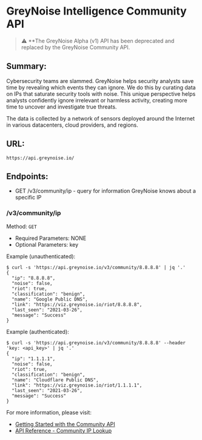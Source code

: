 # GreyNoise Intelligence Community API

> :warning: **The GreyNoise Alpha (v1) API has been deprecated and replaced by the GreyNoise Community API.

## Summary:

Cybersecurity teams are slammed. GreyNoise helps security analysts save time by revealing which events they can 
ignore. We do this by curating data on IPs that saturate security tools with noise. This unique perspective 
helps analysts confidently ignore irrelevant or harmless activity, creating more time to uncover and investigate true 
threats. 

The data is collected by a network of sensors deployed around the Internet in various datacenters, cloud providers, 
and regions.

## URL: 

```
https://api.greynoise.io/
```

## Endpoints:

* GET /v3/community/ip - query for information GreyNoise knows about a specific IP

### /v3/community/ip

Method: `GET`

- Required Parameters: NONE
- Optional Parameters: key

Example (unauthenticated):
```
$ curl -s 'https://api.greynoise.io/v3/community/8.8.8.8' | jq '.'
{
  "ip": "8.8.8.8",
  "noise": false,
  "riot": true,
  "classification": "benign",
  "name": "Google Public DNS",
  "link": "https://viz.greynoise.io/riot/8.8.8.8",
  "last_seen": "2021-03-26",
  "message": "Success"
}
```

Example (authenticated):
```
$ curl -s 'https://api.greynoise.io/v3/community/8.8.8.8' --header 'key: <api_key>' | jq '.'
{
  "ip": "1.1.1.1",
  "noise": false,
  "riot": true,
  "classification": "benign",
  "name": "Cloudflare Public DNS",
  "link": "https://viz.greynoise.io/riot/1.1.1.1",
  "last_seen": "2021-03-26",
  "message": "Success"
}
```


For more information, please visit:

- [Getting Started with the Community API](https://developer.greynoise.io/docs/using-the-greynoise-community-api)
- [API Reference - Community IP Lookup](https://developer.greynoise.io/reference/community-api#get_v3-community-ip)